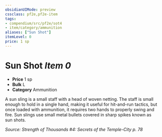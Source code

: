 ```yaml
---
obsidianUIMode: preview
cssclass: pf2e,pf2e-item
tags:
- compendium/src/pf2e/sot4
- item/category/ammunition
aliases: ["Sun Shot"]
itemLevel: 0
price: 1 sp
---
```

# Sun Shot *Item 0*  

- **Price** 1 sp
- **Bulk** L
- **Category** Ammunition

A sun sling is a small staff with a head of woven netting. The staff is small enough to hold in a single hand, making it useful for hit-and-run tactics, but once loaded with ammunition, it requires two hands to properly swing and fire. Sun slings use small metal bullets covered in sharp spikes known as sun shots.

*Source: Strength of Thousands #4: Secrets of the Temple-City p. 78*